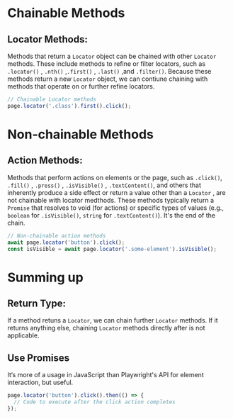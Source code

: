 # Chainable Methods
 ## Locator Methods: 
 Methods that return a `Locator` object can be chained with other `Locator` methods. These include methods to refine or filter locators, such as `.locator()` , `.nth()` ,`.first()` , `.last()` ,and `.filter()`. Because these methods return a new `Locator` object, we can contiune chaining with methods that operate on or further refine locators.

```javascript
// Chainable Locator methods
page.locator('.class').first().click();
```

# Non-chainable Methods
 ## Action Methods:
 Methods that perform actions on elements or the page, such as `.click()`, `.fill()` , `.press()` , `.isVisible()` , `.textContent()`, and others that inherently produce a side effect or return a value other than a `Locator` , are not chainable with locator medthods. 
 These methods typically return a `Promise` that resolves to void (for actions) or specific types of values (e.g., `boolean` for `.isVisible()`, `string` for `.textContent()`). It's the end of the chain.

```javascript
// Non-chainable action methods
await page.locator('button').click();
const isVisible = await page.locator('.some-element').isVisible();
```

# Summing up
 ## Return Type:
 If a method retuns a `Locator`, we can chain further `Locator` methods. If it returns anything else, chaining `Locator` methods directly after is not applicable.

## Use Promises
It‘s more of a usage in JavaScript than Playwright's API for element interaction, but useful.

```javascript
page.locator('button').click().then(() => {
  // Code to execute after the click action completes
});
```
 
